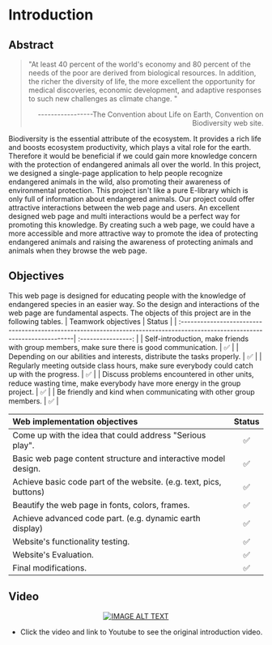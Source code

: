 # Introduction
## Abstract
> "At least 40 percent of the world's economy and 80 percent of the needs of the poor are derived from biological resources. In addition, the richer the diversity of life, the more excellent the opportunity for medical discoveries, economic development, and adaptive responses to such new challenges as climate change. "
>                                            <p align="right">-----------------The Convention about Life on Earth, Convention on Biodiversity web site.</p>

Biodiversity is the essential attribute of the ecosystem. It provides a rich life and boosts ecosystem productivity, which plays a vital role for the earth. Therefore it would be beneficial if we could gain more knowledge concern with the protection of endangered animals all over the world.
In this project, we designed a single-page application to help people recognize endangered animals in the wild, also promoting their awareness of environmental protection. This project isn't like a pure E-library which is only full of information about endangered animals. Our project could offer attractive interactions between the web page and users. An excellent designed web page and multi interactions would be a perfect way for promoting this knowledge.
By creating such a web page, we could have a more accessible and more attractive way to promote the idea of protecting endangered animals and raising the awareness of protecting animals and animals when they browse the web page.
## Objectives
This web page is designed for educating people with the knowledge of endangered species in an easier way. So the design and interactions of the web page are fundamental aspects. The objects of this project are in the following tables.
| Teamwork objectives                                                                                                         |       Status       |
| :---------------------------------------------------------------------------------------------------------------------------| :----------------: |
| Self-introduction, make friends with group members, make sure there is good communication.                                  | :white_check_mark: |
| Depending on our abilities and interests, distribute the tasks properly.                                                    | :white_check_mark: |
| Regularly meeting outside class hours, make sure everybody could catch up with the progress.                                | :white_check_mark: |
| Discuss problems encountered in other units, reduce wasting time, make everybody have more energy in the group project.     | :white_check_mark: |
| Be friendly and kind when communicating with other group members.                                                           | :white_check_mark: |

| Web implementation objectives                                                                                               |       Status       |
| :-------------------------------------------------------------------------------------------------------------------------- | :----------------: |
| Come up with the idea that could address "Serious play".                                                                    | :white_check_mark: |
| Basic web page content structure and interactive model design.                                                              | :white_check_mark: |
| Achieve basic code part of the website. (e.g. text, pics, buttons)                                                          | :white_check_mark: |
| Beautify the web page in fonts, colors, frames.                                                                             | :white_check_mark: |
| Achieve advanced code part. (e.g. dynamic earth display)                                                                    | :white_check_mark: |
| Website's functionality testing.                                                                                            | :white_check_mark: |
| Website's Evaluation.                                                                                                       | :white_check_mark: |
| Final modifications.  <img width=730/>                                                                                      | :white_check_mark: |

## Video
<div align="center" width="560">

  [![IMAGE ALT TEXT](https://github.com/liyao0123/SoftwareEngineering2021Desk3/blob/main/Documentation/pics/gif.gif)](https://www.youtube.com/watch?v=u4elR3cB9o8)

</div>

- Click the video and link to Youtube to see the original introduction video.



